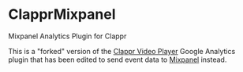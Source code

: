 # ClapprMixpanel
Mixpanel Analytics Plugin for Clappr

This is a "forked" version of the [Clappr  Video Player](https://github.com/clappr/clappr) Google Analytics plugin that has been edited to send event data to [Mixpanel](https://mixpanel.com) instead.
